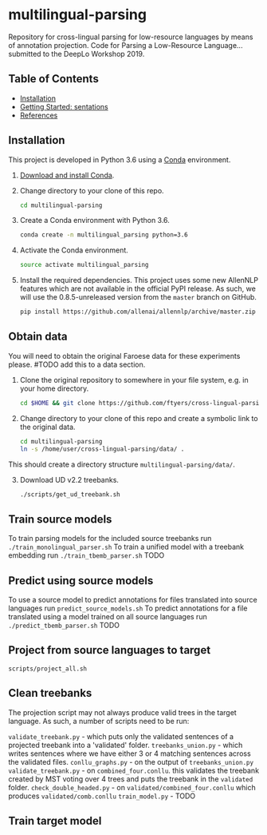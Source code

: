 # multilingual-parsing

Repository for cross-lingual parsing for low-resource languages by means of annotation projection. Code for Parsing a Low-Resource Language... submitted to the DeepLo Workshop 2019.

## Table of Contents

- [Installation](#installation)
- [Getting Started: sentations](#getting-started-evaluating-representations)
- [References](#references)

## Installation

This project is developed in Python 3.6 using a [Conda](https://conda.io/) environment.

1.  [Download and install Conda](https://conda.io/docs/download.html).

2.  Change directory to your clone of this repo.

    ```bash
    cd multilingual-parsing
    ```

3.  Create a Conda environment with Python 3.6.

    ```bash
    conda create -n multilingual_parsing python=3.6
    ```

4.  Activate the Conda environment.

    ```bash
    source activate multilingual_parsing
    ```

5.  Install the required dependencies. This project uses some new AllenNLP features which are not available in the official PyPI release. As such, we will use the 0.8.5-unreleased version from the `master` branch on GitHub.

    ```bash
    pip install https://github.com/allenai/allennlp/archive/master.zip
    ```

## Obtain data
You will need to obtain the original Faroese data for these experiments please. #TODO add this to a data section.

1.  Clone the original repository to somewhere in your file system, e.g. in your home directory.
    ```bash
    cd $HOME && git clone https://github.com/ftyers/cross-lingual-parsing.git
    ```
    
2.  Change directory to your clone of this repo and create a symbolic link to the original data.
    ```bash
    cd multilingual-parsing
    ln -s /home/user/cross-lingual-parsing/data/ .
    ```

This should create a directory structure `multilingual-parsing/data/`.

3. Download UD v2.2 treebanks.
    ```bash
    ./scripts/get_ud_treebank.sh
    ```

## Train source models
To train parsing models for the included source treebanks run `./train_monolingual_parser.sh`
To train a unified model with a treebank embedding run `./train_tbemb_parser.sh` TODO

## Predict using source models
To use a source model to predict annotations for files translated into source languages run `predict_source_models.sh`
To predict annotations for a file translated using a model trained on all source languages run `./predict_tbemb_parser.sh` TODO

## Project from source languages to target
`scripts/project_all.sh`

## Clean treebanks
The projection script may not always produce valid trees in the target language. As such, a number of scripts need to be run:

`validate_treebank.py` - which puts only the validated sentences of a projected treebank into a 'validated' folder.
`treebanks_union.py` - which writes sentences where we have either 3 or 4 matching sentences across the validated files.
`conllu_graphs.py` - on the output of `treebanks_union.py` 
`validate_treebank.py` - on `combined_four.conllu`. this validates the treebank created by MST voting over 4 trees and puts the treebank in the `validated` folder.
`check_double_headed.py` - on `validated/combined_four.conllu` which produces `validated/comb.conllu`
`train_model.py` - TODO

## Train target model

